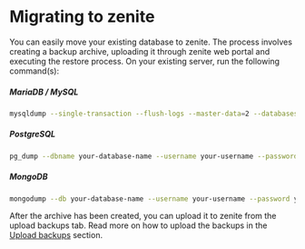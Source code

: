 # Migrating to zenite

You can easily move your existing database to zenite. The process involves creating a backup archive, uploading it through zenite web portal and executing the restore process. On your existing server, run the following command(s):

##### MariaDB / MySQL
```bash
mysqldump --single-transaction --flush-logs --master-data=2 --databases your-database-name | gzip > database.sql.gz
```

##### PostgreSQL
```bash
pg_dump --dbname your-database-name --username your-username --password your-password --serializable-deferrable --format c --compress 9 > database.dmp
```

##### MongoDB
```bash
mongodump --db your-database-name --username your-username --password your-password --authenticationDatabase admin --archive --gzip --quiet > database.gz
```

After the archive has been created, you can upload it to zenite from the upload backups tab. Read more on how to upload the backups in the [Upload backups](backup/upload.md) section.